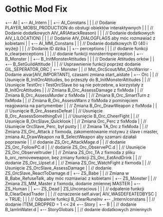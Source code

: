 # Gothic Mod Fix
+-- AI
|   +-- AI_Intern
|   |   +-- AI_Constans
|   |   |    // Dodanie PLAYER_MOBSI_PRODUCTION do obsługi obiektów interaktywnych
|   |   |    // Dodanie dodatkowych AIV_AR(AttackReason)
|   |   |    // Dodanie dodatkowych AIV_L(LOCATION)
|   |   |    // Dodanie AIV_DIALOGFLAGS aby móc rozmawiać z kobietami
|   |   +-- AI_MM_Constans
|   |   |    // Dodanie dodatkowych ID (40 i wyżej)
|   |   |    // Dodanie ID dzika
|   |   +-- perceptions
|   |   |    // dodanie funkcji b_clearperceptions
|   |   |    // dodanie funkcji monsterrtnperception
|   +-- B_Monster
|   |   +-- B_InitMonsterAttitudes
|   |   |    // Dodanie Attitudes orków
|   |   +-- B_SetGuildAttitude
|   |   |    // Usprawnienie funkcji poprzez dodanie GIL_SEPERATOR_ORC
|   +-- Monster
|   |    // Mst_OrcScout/Mst_OrcWarrior - Dodanie aivar[AIV_IMPORTANT], czasami zmiana start_aistate
|   +-- Orc
|   |    // Usunięcie B_InitOrcAttitudes, bo przeszły do B_InitMonsterAttitudes
|   |    // Usunięcie TestOrc i TestOrcSlave bo są nie potrzebne, a korzystały z B_InitOrcAttitudes
|   |    // Zmiana B_Orc_AssessDamage z fixModa
|   |    // Zmiana B_Orc_AssessMurder z fixModa
|   |    // Zmiana B_Orc_SmartTurn z fixModa
|   |    // Zmiana B_Orc_AssessWarn z fixModa z pominięciem reagowania na partymember
|   |    // Zmiana B_Orc_DrawWeapon z fixModa
|   |    // Usunięcie B_Orc_AssessDefeat
|   |    // Usunięcie B_Orc_AssessSomethingEvil
|   |    // Usunięcie B_Orc_CheerFight
|   |    // Usunięcie B_OrcSlave_Quicklook
|   |    // Zmiana Orc_Perc z fixModa
|   |    // Usunięcie OrcSlave_Perc, był pusty
|   |    // Zmiana TA_Orc z fixModa
|   |    // Zmiana ZS_Orc_Attack z fixmoda, zakomentowanie motywu z slave i master, zmiana AI_DrawWeapon na B_SelectWeapon aby szamani działali poprawnie
|   |    // dodanie ZS_Orc_AttackMage.d
|   |    // dodanie ZS_Orc_FollowPC.d
|   |    // dodanie ZS_Orc_ObservePC.d
|   |    // Usunięcie ZS_Orc_ObserveItruder
|   |    // Zmiana ZS_Orc_TA z fixmoda z pliku b_orc_removeweapon, bez zmiany funkcji ZS_Orc_EatAndDrink
|   |    // dodanie ZS_Orc_Upset.d
|   |    // Zmiana ZS_Orc_WatchFight z fixmoda
|   |    // Usunięcie ZS_OrcSlave_AssessDamage
|   |    // dodanie ZS_OrcSlave_ReactToDamage.d
|   +-- ZS_Babe
|   |    // Zmiana w B_Babe_RefuseTalk, aby móc rozmawiać z kobietami
|   +-- ZS_Monster
|   |    // Zmiana ZS_MM_Master z fixmoda, dodanie zmiennej MASTER
|   +-- ZS_Human
|   |   +-- ZS_Dead | ZS_Unconscious
|   |   |    // odpalenie funkcji B_ClearDeadTrader
|   |   |    // oznaczenie self.aivar[ AIV_WASDEFEATEDBYSC ] = TRUE;
|   |   |    // Odpalenie funkcji B_ClearRuneInv
+-- _Intern/constans
|   |    // dodanie ITEM_DROPPED = 1 << 24
+-- Story
|   +-- B
|   |    // dodanie B_IamInWater.d
|   +-- StoryGlobals
|   |    // dodanie dodatkowych zmiennych
